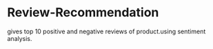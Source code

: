 # Review-Recommendation
gives top 10 positive and negative reviews of product.using sentiment analysis.
